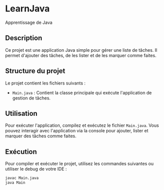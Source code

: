 # LearnJava
Apprentissage de Java

## Description
Ce projet est une application Java simple pour gérer une liste de tâches. Il permet d'ajouter des tâches, de les lister et de les marquer comme faites.

## Structure du projet
Le projet contient les fichiers suivants :
- `Main.java` : Contient la classe principale qui exécute l'application de gestion de tâches.

## Utilisation
Pour exécuter l'application, compilez et exécutez le fichier `Main.java`. Vous pouvez interagir avec l'application via la console pour ajouter, lister et marquer des tâches comme faites.


## Exécution
Pour compiler et exécuter le projet, utilisez les commandes suivantes ou utiliser le debug de votre IDE :

```sh
javac Main.java
java Main
```